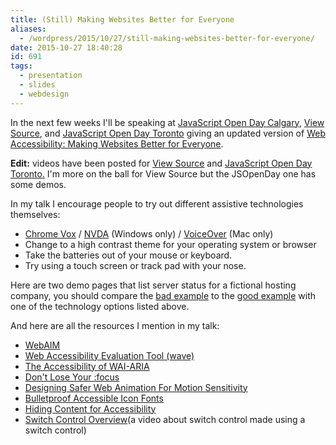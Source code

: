```yaml
---
title: (Still) Making Websites Better for Everyone
aliases:
  - /wordpress/2015/10/27/still-making-websites-better-for-everyone/
date: 2015-10-27 18:40:28
id: 691
tags:
  - presentation
  - slides
  - webdesign
---
```


In the next few weeks I'll be speaking at [JavaScript Open Day Calgary](http://jsopencalgary.lighthouselabs.ca/), [View Source](https://viewsourceconf.org), and [JavaScript Open Day Toronto](http://jsopentoronto.lighthouselabs.ca/) giving an updated version of [Web Accessibility: Making Websites Better for Everyone](https://www.slideshare.net/stephaniehobson/web-accessibility-making-websites-better-for-everyone).

**Edit:** videos have been posted for [View Source](https://air.mozilla.org/stephanie-hobson-web-accessibility-making-websites-better-for-everyone/) and [JavaScript Open Day Toronto.](https://channel9.msdn.com/Events/JS/JavaScript-Open-Day/Web-Accessibility) I'm more on the ball for View Source but the JSOpenDay one has some demos.

In my talk I encourage people to try out different assistive technologies themselves:

* [Chrome Vox](http://www.chromevox.com/) / [NVDA](https://www.nvaccess.org/) (Windows only) / [VoiceOver](https://www.apple.com/accessibility/osx/voiceover/) (Mac only)
* Change to a high contrast theme for your operating system or browser
* Take the batteries out of your mouse or keyboard.
* Try using a touch screen or track pad with your nose.

Here are two demo pages that list server status for a fictional hosting company, you should compare the [bad example](/demos/hosting_bad.html) to the [good example](/demos/hosting_good.html) with one of the technology options listed above.

And here are all the resources I mention in my talk:

* [WebAIM](https://webaim.org)
* [Web Accessibility Evaluation Tool (wave)](https://wave.webaim.org)
* [The Accessibility of WAI-ARIA](https://alistapart.com/article/the-accessibility-of-wai-aria)
* [Don't Lose Your :focus](https://24ways.org/2009/dont-lose-your-focus/)
* [Designing Safer Web Animation For Motion Sensitivity](https://alistapart.com/article/designing-safer-web-animation-for-motion-sensitivity)
* [Bulletproof Accessible Icon Fonts](https://filamentgroup.com/lab/bulletproof_icon_fonts.html)
* [Hiding Content for Accessibility](https://snook.ca/archives/html_and_css/hiding-content-for-accessibility)
* [Switch Control Overview](https://www.youtube.com/watch?v=GQKEE9nI1lk)(a video about switch control made using a switch control)
